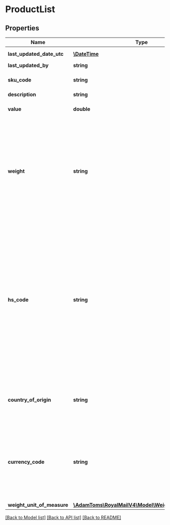 # ProductList

## Properties
Name | Type | Description | Notes
------------ | ------------- | ------------- | -------------
**last_updated_date_utc** | [**\DateTime**](\DateTime.md) | Last Updated Date UTC | [optional] 
**last_updated_by** | **string** | Last Updated By | [optional] 
**sku_code** | **string** | Product SKU &lt;br /&gt;Stock Keeping Unit Number. | 
**description** | **string** | Product Description | 
**value** | **double** | Product Value &lt;br /&gt;The value of an individual product. | 
**weight** | **string** | Weight &lt;br /&gt;The weight of an individual product in the unit of measure specified by WeightUnitOfMeasure (defaults to KG). &lt;br /&gt;             &lt;br /&gt;Required for dutiable shipments. &lt;br /&gt;The minimum weight allowed is 1 gram(for dutiable shipments only). &lt;br /&gt;The maximum weight allowed is 1000 KG. | 
**hs_code** | **string** | HS Code &lt;br /&gt;The Harmonized Commodity Description and Coding System Code. &lt;br /&gt;At minimum, the 6 alpha numeric code is required when the HS Code is provided (some services/destinations may require 8). &lt;br /&gt;Up to a 13 digit alpha numeric code can be used. &lt;br /&gt;Dots and spaces in your code are also allowed. &lt;br /&gt;Used by Customs to calculate potential duties / taxes. &lt;br /&gt;             &lt;br /&gt;Required by some carriers for dutiable shipments. | [optional] 
**country_of_origin** | **string** | Country of Origin / Manufacture &lt;br /&gt;ISO Alpha-2 Country Code &lt;br /&gt;             &lt;br /&gt;Required by some carriers for dutiable shipments. | [optional] 
**currency_code** | **string** | Currency Code &lt;br /&gt;The currency code used for any monetary value related to the shipment. &lt;br /&gt;3 letter ISO Currency Code &lt;br /&gt;             &lt;br /&gt;*Required if any monetary values other than zero are provided.* | 
**weight_unit_of_measure** | [**\AdamToms\RoyalMailV4\Model\WeightUnitOfMeasure**](WeightUnitOfMeasure.md) |  | [optional] 

[[Back to Model list]](../../README.md#documentation-for-models) [[Back to API list]](../../README.md#documentation-for-api-endpoints) [[Back to README]](../../README.md)

